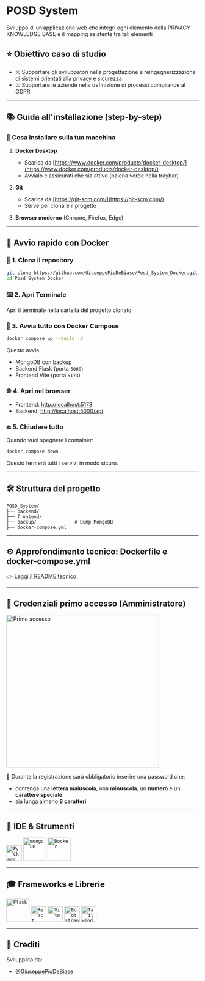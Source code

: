 # POSD System

Sviluppo di un’applicazione web che integri ogni elemento della PRIVACY KNOWLEDGE BASE e il mapping esistente tra tali elementi

## ⭐ Obiettivo caso di studio

- ⚔️ Supportare gli sviluppatori nella progettazione e reingegnerizzazione di sistemi orientati alla privacy e sicurezza
- ⚔️ Supportare le aziende nella definizione di processi compliance al GDPR

---

## 📚 Guida all'installazione (step-by-step)

### 🔧 Cosa installare sulla tua macchina

1. **Docker Desktop**
   - Scarica da [https://www.docker.com/products/docker-desktop/](https://www.docker.com/products/docker-desktop/)
   - Avvialo e assicurati che sia attivo (balena verde nella traybar)

2. **Git**
   - Scarica da [https://git-scm.com/](https://git-scm.com/)
   - Serve per clonare il progetto

3. **Browser moderno** (Chrome, Firefox, Edge)

---

## 🚀 Avvio rapido con Docker

### 🧬 1. Clona il repository
```bash
git clone https://github.com/GiuseppePioDeBiase/Posd_System_Docker.git
cd Posd_System_Docker
```

### ⌨️ 2. Apri Terminale
Apri il terminale nella cartella del progetto clonato

### 🐳 3. Avvia tutto con Docker Compose
```bash
docker compose up --build -d
```

Questo avvia:
- MongoDB con backup 
- Backend Flask (porta `5000`)
- Frontend Vite (porta `5173`)

### 🌐 4. Apri nel browser
- Frontend: [http://localhost:5173](http://localhost:5173)
- Backend: [http://localhost:5000/api](http://localhost:5000/api)

### 🔚 5. Chiudere tutto
Quando vuoi spegnere i container:
```bash
docker compose down
```
Questo fermerà tutti i servizi in modo sicuro.

---

## 🛠️ Struttura del progetto
```
POSD_System/
├── backend/
├── frontend/
├── backup/              # Dump MongoDB
├── docker-compose.yml
```

---

## ⚙️ Approfondimento tecnico: Dockerfile e docker-compose.yml

👉 [Leggi il README tecnico](docs/README_TECNICO.md)

---

## 👤 Credenziali primo accesso (Amministratore)
<img src="Primoaccesso.png" alt="Primo accesso" width="400px"/>

🔐 Durante la registrazione sarà obbligatorio inserire una password che:
- contenga una **lettera maiuscola**, una **minuscola**, un **numero** e un **carattere speciale**
- sia lunga almeno **8 caratteri**

---

## 🎨 IDE & Strumenti

<code><img alt="PyCharm" width="40px" src="https://upload.wikimedia.org/wikipedia/commons/thumb/1/1d/PyCharm_Icon.svg/1024px-PyCharm_Icon.svg.png"/></code>
<code><img alt="mongoDB" width="60px" src="https://upload.wikimedia.org/wikipedia/commons/thumb/9/93/MongoDB_Logo.svg/2560px-MongoDB_Logo.svg.png"/></code>
<code><img alt="Docker" width="60px" src="https://www.docker.com/wp-content/uploads/2022/03/vertical-logo-monochromatic.png"/></code>

---

## 🎓 Frameworks e Librerie

<code><img alt="Flask" width="60px" src="https://flask.palletsprojects.com/en/3.0.x/_images/flask-horizontal.png"/></code>
<code><img alt="React" width="40px" src="https://upload.wikimedia.org/wikipedia/commons/thumb/a/a7/React-icon.svg/2300px-React-icon.svg.png"/></code>
<code><img alt="Vite" width="40px" src="https://upload.wikimedia.org/wikipedia/commons/thumb/f/f1/Vitejs-logo.svg/2078px-Vitejs-logo.svg.png"/></code>
<code><img alt="Bootstrap" width="40px" src="https://upload.wikimedia.org/wikipedia/commons/thumb/b/b2/Bootstrap_logo.svg/512px-Bootstrap_logo.svg.png"/></code>
<code><img alt="Tailwind" width="40px" src="https://upload.wikimedia.org/wikipedia/commons/thumb/d/d5/Tailwind_CSS_Logo.svg/512px-Tailwind_CSS_Logo.svg.png?20230715030042"/></code>

---

## 💍 Crediti

Sviluppato da:

- [@GiuseppePioDeBiase](https://github.com/GiuseppePioDeBiase)
